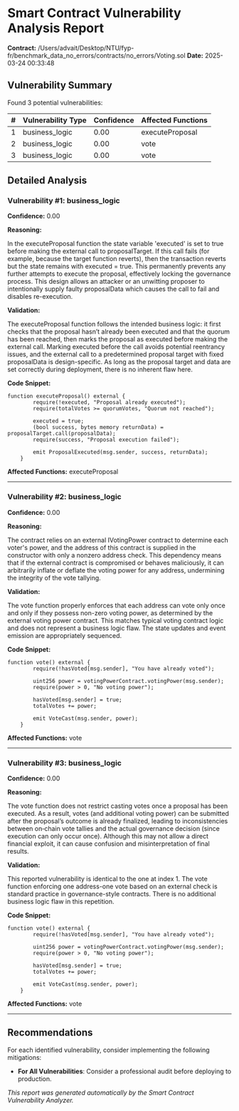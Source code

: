 # Smart Contract Vulnerability Analysis Report

**Contract:** /Users/advait/Desktop/NTU/fyp-fr/benchmark_data_no_errors/contracts/no_errors/Voting.sol
**Date:** 2025-03-24 00:33:48

## Vulnerability Summary

Found 3 potential vulnerabilities:

| # | Vulnerability Type | Confidence | Affected Functions |
|---|-------------------|------------|--------------------|
| 1 | business_logic | 0.00 | executeProposal |
| 2 | business_logic | 0.00 | vote |
| 3 | business_logic | 0.00 | vote |

## Detailed Analysis

### Vulnerability #1: business_logic

**Confidence:** 0.00

**Reasoning:**

In the executeProposal function the state variable 'executed' is set to true before making the external call to proposalTarget. If this call fails (for example, because the target function reverts), then the transaction reverts but the state remains with executed = true. This permanently prevents any further attempts to execute the proposal, effectively locking the governance process. This design allows an attacker or an unwitting proposer to intentionally supply faulty proposalData which causes the call to fail and disables re-execution.

**Validation:**

The executeProposal function follows the intended business logic: it first checks that the proposal hasn’t already been executed and that the quorum has been reached, then marks the proposal as executed before making the external call. Marking executed before the call avoids potential reentrancy issues, and the external call to a predetermined proposal target with fixed proposalData is design-specific. As long as the proposal target and data are set correctly during deployment, there is no inherent flaw here.

**Code Snippet:**

```solidity
function executeProposal() external {
        require(!executed, "Proposal already executed");
        require(totalVotes >= quorumVotes, "Quorum not reached");

        executed = true;
        (bool success, bytes memory returnData) = proposalTarget.call(proposalData);
        require(success, "Proposal execution failed");

        emit ProposalExecuted(msg.sender, success, returnData);
    }
```

**Affected Functions:** executeProposal

---

### Vulnerability #2: business_logic

**Confidence:** 0.00

**Reasoning:**

The contract relies on an external IVotingPower contract to determine each voter's power, and the address of this contract is supplied in the constructor with only a nonzero address check. This dependency means that if the external contract is compromised or behaves maliciously, it can arbitrarily inflate or deflate the voting power for any address, undermining the integrity of the vote tallying.

**Validation:**

The vote function properly enforces that each address can vote only once and only if they possess non-zero voting power, as determined by the external voting power contract. This matches typical voting contract logic and does not represent a business logic flaw. The state updates and event emission are appropriately sequenced.

**Code Snippet:**

```solidity
function vote() external {
        require(!hasVoted[msg.sender], "You have already voted");

        uint256 power = votingPowerContract.votingPower(msg.sender);
        require(power > 0, "No voting power");

        hasVoted[msg.sender] = true;
        totalVotes += power;

        emit VoteCast(msg.sender, power);
    }
```

**Affected Functions:** vote

---

### Vulnerability #3: business_logic

**Confidence:** 0.00

**Reasoning:**

The vote function does not restrict casting votes once a proposal has been executed. As a result, votes (and additional voting power) can be submitted after the proposal’s outcome is already finalized, leading to inconsistencies between on‐chain vote tallies and the actual governance decision (since execution can only occur once). Although this may not allow a direct financial exploit, it can cause confusion and misinterpretation of final results.

**Validation:**

This reported vulnerability is identical to the one at index 1. The vote function enforcing one address-one vote based on an external check is standard practice in governance-style contracts. There is no additional business logic flaw in this repetition.

**Code Snippet:**

```solidity
function vote() external {
        require(!hasVoted[msg.sender], "You have already voted");

        uint256 power = votingPowerContract.votingPower(msg.sender);
        require(power > 0, "No voting power");

        hasVoted[msg.sender] = true;
        totalVotes += power;

        emit VoteCast(msg.sender, power);
    }
```

**Affected Functions:** vote

---

## Recommendations

For each identified vulnerability, consider implementing the following mitigations:

- **For All Vulnerabilities**: Consider a professional audit before deploying to production.

*This report was generated automatically by the Smart Contract Vulnerability Analyzer.*

